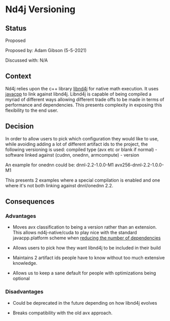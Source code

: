 # Nd4j Versioning

## Status
Proposed

Proposed by: Adam Gibson (5-5-2021)

Discussed with: N/A

## Context
Nd4j relies upon the c++ library [libnd4j](../libnd4j) for native math execution.
It uses [javacpp](https://github.com/bytedeco/javacpp) to link against 
libnd4j. Libnd4j is capable of being compiled a myriad of different ways allowing different trade offs to be made
in terms of performance and dependencies. This presents complexity in exposing this flexibility to the end user.



## Decision

In order to allow users to pick which configuration they would like to use, while avoiding adding a lot of different artifact
ids to the project, the following versioning is used:
compiled type (avx etc or blank if normal) - software linked against (cudnn, onednn, armcompute) - version 


An example for onednn could be:
dnnl-2.2-1.0.0-M1
avx256-dnnl-2.2-1.0.0-M1

This presents 2 examples where a special compilation is enabled and one where it's not
both linking against dnnl/onednn 2.2.



## Consequences
### Advantages
* Moves avx classification to being a version rather than an extension. This allows nd4j-native/cuda to play nice
with the standard javacpp.platform scheme when [reducing the number of dependencies](https://github.com/bytedeco/javacpp-presets/wiki/Reducing-the-Number-of-Dependencies)
  
* Allows users to pick how they want libnd4j to be included in their build

* Maintains 2 artifact ids people have to know without too much extensive knowledge.

* Allows us to keep a sane default for people with optimizations being optional


### Disadvantages

* Could be deprecated in the future depending on how libnd4j evolves

* Breaks compatibility with the old avx approach. 


